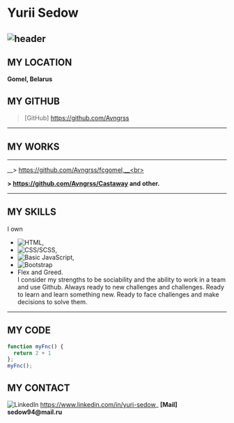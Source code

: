 # Yurii Sedow
![header](https://github.com/Avngrss/BEM/blob/master/Untitled.png)
---

## MY LOCATION
__Gomel, Belarus__

## MY GITHUB

> [GitHub] https://github.com/Avngrss

---

## MY WORKS

---

__> https://github.com/Avngrss/fcgomel,__<br>

__> https://github.com/Avngrss/Castaway and other.__

---

## MY SKILLS

I own 
- ![HTML](https://img.shields.io/badge/-HTML-E9967A), 
- ![CSS/SCSS](https://img.shields.io/badge/CSS-SCSS-4682B4), 
- ![Basic JavaScript](https://img.shields.io/badge/-JavaScript-FFFF00), 
- ![Bootstrap](https://img.shields.io/badge/-Bootstrap-8A2BE2)
- Flex and Greed. <br>
I consider my strengths to be sociability and the ability to work in a team and use Github. Always ready to new challenges and challenges. Ready to learn and learn something new. Ready to face challenges and make decisions to solve them.

---
## MY CODE
```javascript
function myFnc() {
  return 2 + 1
};
myFnc();
```
## MY CONTACT

![LinkedIn](https://img.shields.io/badge/-LinkedIn-1E90FF?style=for-the-badge&logo=LinkedIn&color=007BB6)
https://www.linkedin.com/in/yuri-sedow_
__[Mail] sedow94@mail.ru__
